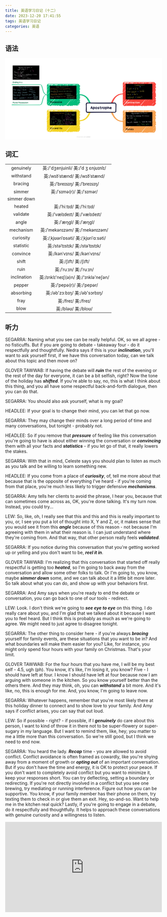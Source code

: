 ```yaml
---
title: 英语学习日记（十二）
date: 2023-12-20 17:41:55
tags: 英语学习日记
categories: 英语
---
```


## 语法

![Apostrophe](./english-learning-diary-12/Apostrophe.png)

## 词汇

|||
|:---:|:---:|
|genuinely| 英:/'dʒenjuinli/ 美:/ˈd ʒ ɛnjʊɪnlɪ/|
|withstand| 英:/wɪðˈstænd/ 美:/wɪðˈstænd/|
|bracing| 英:/ˈbreɪsɪŋ/ 美:/ˈbreɪsɪŋ/|
|simmer| 英:/ˈsɪmə(r)/ 美:/ˈsɪmər/|
|simmer down| |
|heated| 英:/ˈhiːtɪd/ 美:/ˈhiːtɪd/|
|validate| 英:/ˈvælɪdeɪt/ 美:/ˈvælɪdeɪt/|
|angle| 英:/ˈæŋɡl/ 美:/ˈæŋɡl/|
|mechanism| 英:/ˈmekənɪzəm/ 美:/ˈmekənɪzəm/|
|curiosity| 英:/ˌkjʊəriˈɒsəti/ 美:/ˌkjʊriˈɑːsəti/|
|statistic| 英:/stəˈtɪstɪk/ 美:/stəˈtɪstɪk/|
|convince| 英:/kənˈvɪns/ 美:/kənˈvɪns/|
|shift| 英:/ʃɪft/ 美:/ʃɪft/|
|ruin| 英:/ˈruːɪn/ 美:/ˈruːɪn/|
|inclination| 英:/ɪnklɪ'neɪʃ(ə)n/ 美:/'ɪnklə'neʃən/|
|pepper| 英:/ˈpepə(r)/ 美:/ˈpepər/|
|absorbing| 英:/əb'zɔːbɪŋ/ 美:/əb'sɔrbɪŋ/|
|fray| 英:/freɪ/ 美:/freɪ/|
|blow| 英:/bləʊ/ 美:/bloʊ/|

## 听力

SEGARRA: Naming what you see can be really helpful. OK, so we all agree - no fisticuffs. But if you are going to debate - takeaway four - do it respectfully and thoughtfully. Nedra says if this is your ***inclination***, you'll want to ask yourself first, if we have this conversation today, can we talk about this topic and then move on?

GLOVER TAWWAB: If having the debate will ***ruin*** the rest of the evening or the rest of the day for everyone, it can be a bit selfish, right? Now the tone of the holiday has ***shifted***. If you're able to say, no, this is what I think about this thing, and you all have some respectful back-and-forth dialogue, then you can do that.

SEGARRA: You should also ask yourself, what is my goal?

HEADLEE: If your goal is to change their mind, you can let that go now.

SEGARRA: They may change their minds over a long period of time and many conversations, but tonight - probably not.

HEADLEE: So if you remove that ***pressure*** of feeling like this conversation you're going to have is about either winning the conversation or ***convincing*** them with all your facts and ***statistics*** - if you let go of that, it really lowers the stakes.

SEGARRA: With that in mind, Celeste says you should plan to listen as much as you talk and be willing to learn something new.

HEADLEE: If you come from a place of ***curiosity***, of, tell me more about that because that is the opposite of everything I've heard - if you're coming from that place, you're much less likely to trigger defensive ***mechanisms***.

SEGARRA: Amy tells her clients to avoid the phrase, I hear you, because that can sometimes come across as, OK, you're done talking. It's my turn now. Instead, you could try...

LEW: So, like, oh, I really see that this and this and this is really important to you, or, I see you put a lot of thought into X, Y and Z, or, it makes sense that you would see it from this ***angle*** because of this reason - not because I'm agreeing with them in what their reason is. I can just understand where they're coming from. And that way, that other person really feels ***validated***.

SEGARRA: If you notice during this conversation that you're getting worked up or yelling and you don't want to be, ***reel it in***.

GLOVER TAWWAB: I'm realizing that this conversation that started off really respectful is getting too ***heated***, so I'm going to back away from the conversation and allow some other folks to talk. Or I'm going to, you know, maybe ***simmer down*** some, and we can talk about it a little bit more later. So talk about what you can do, and show up with your behaviors first.

SEGARRA: And Amy says when you're ready to end the debate or conversation, you can go back to one of our tools - redirect.

LEW: Look. I don't think we're going to ***see eye to eye*** on this thing. I do really care about you, and I'm glad that we talked about it because I want you to feel heard. But I think this is probably as much as we're going to agree. We might need to just agree to disagree tonight.

SEGARRA: The other thing to consider here - if you're always ***bracing*** yourself for family events, are these situations that you want to be in? And what boundaries will make them easier for you? Like, for instance, you might only spend four hours with your family on Christmas. That's your limit.

GLOVER TAWWAB: For the four hours that you have me, I will be my best self - 4.5, ugh (ph). You know, it's like, I'm losing it, you know? Five - I should have left at four. I know I should have left at four because now I am arguing with someone in the kitchen. So you know yourself better than the others there. And they may think, oh, you can ***withstand*** a bit more. And it's like, no, this is enough for me. And, you know, I'm going to leave now.

SEGARRA: Whatever happens, remember that you're most likely there at this holiday dinner to connect and to show love to your family. And Amy says if conflict arises, you can say that out loud.

LEW: So if possible - right? - if possible, if I ***genuinely*** do care about this person, I want to kind of throw it in there not to be super-flowery or super-sugary in my language. But I want to remind them, like, hey; you matter to me a little more than this conversation. So we're still good, but I think we need to end now.

SEGARRA: You heard the lady. ***Recap*** time - you are allowed to avoid conflict. Conflict avoidance is often framed as cowardly, like you're shying away from a moment of growth or ***opting out*** of an important conversation. But if you don't have the time and energy, it is OK to protect your peace. If you don't want to completely avoid conflict but you want to minimize it, keep your responses short. You can try deflecting, setting a boundary or redirecting. If you're not directly involved in a conflict but you see one brewing, try mediating or running interference. Figure out how you can be supportive. You know, if your family member has their phone on them, try texting them to check in or give them an exit. Hey, so-and-so. Want to help me in the kitchen real quick? Lastly, if you're going to engage in a debate, do it respectfully and thoughtfully. It helps to approach these conversations with genuine curiosity and a willingness to listen.

<iframe src="https://www.npr.org/player/embed/1196978388/1219103386" width="100%" height="290" frameborder="0" scrolling="no" title="NPR embedded audio player"></iframe>
